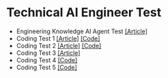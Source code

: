 # Technical AI Engineer Test


- Engineering Knowledge AI Agent Test [[Article]](Engineering%20Knowledge%20AI%20Agent%20Test.md)
- Coding Test 1 [[Article]](coding_test_1.md) [[Code]](coding_test_1.ipynb)
- Coding Test 2 [[Article]](coding_test_2.md) [[Code]](coding_test_2.ipynb)
- Coding Test 3 [[Article]](coding_test_3.md)
- Coding Test 4 [[Code]](https://github.com/hfahrudin/hfah_vector_db)
- Coding Test 5 [[Code]](#)
